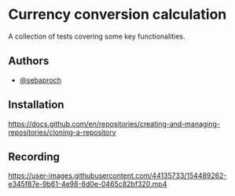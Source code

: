 
# Currency conversion calculation

A collection of tests covering some key functionalities.

## Authors

- [@sebaproch](https://www.github.com/sebaproch/CurrencyExchange)


## Installation

https://docs.github.com/en/repositories/creating-and-managing-repositories/cloning-a-repository

## Recording    

https://user-images.githubusercontent.com/44135733/154489262-e345f87e-9b61-4e98-8d0e-0465c82bf320.mp4

